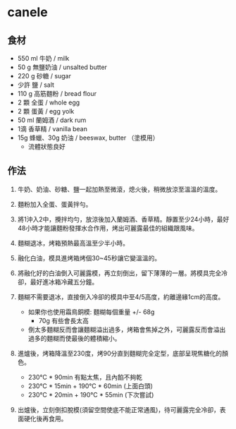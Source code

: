 # canele

## 食材

* 550 ml 牛奶 / milk
* 50 g 無鹽奶油 / unsalted butter
* 220 g 砂糖 / sugar
* 少許 鹽 / salt
* 110 g 高筋麵粉 / bread flour
* 2 顆 全蛋 / whole egg
* 2 顆 蛋黃 / egg yolk
* 50 ml 蘭姆酒 / dark rum
* 1滴 香草精 / vanilla bean
* 15g 蜂蠟、30g 奶油 / beeswax, butter （塗模用）
  - 流體狀態良好

## 作法

1. 牛奶、奶油、砂糖、鹽一起加熱至微滾，熄火後，稍微放涼至溫溫的溫度。

2. 麵粉加入全蛋、蛋黃拌勻。

3. 將1沖入2中，攪拌均勻，放涼後加入蘭姆酒、香草精。靜置至少24小時，最好48小時才能讓麵粉發揮水合作用，烤出可麗露最佳的組織跟風味。

4. 麵糊退冰，烤箱預熱最高溫至少半小時。

5. 融化白油，模具進烤箱烤個30~45秒讓它變溫溫的。

6. 將融化好的白油倒入可麗露模，再立刻倒出，留下薄薄的一層。將模具完全冷卻，最好進冰箱冷藏五分鐘。

7. 麵糊不需要退冰，直接倒入冷卻的模具中至4/5高度，約離邊緣1cm的高度。
    * 如果你也使用霜鳥銅模: 麵糊每個重量 +/- 68g
       * 70g 有些會長太高
    * 倒太多麵糊反而會讓麵糊溢出過多，烤箱會焦掉之外，可麗露反而會溢出過多的麵糊而使最後的體積縮小。

8. 進爐後，烤箱降溫至230度，烤90分直到麵糊完全定型，底部呈現焦糖化的顏色。
   * 230°C * 90min 有點太焦，且內餡不夠乾
   * 230°C * 15min + 190°C * 60min (上面白頭)
   * 230°C * 20min + 190°C * 55min (下次嘗試)

10. 出爐後，立刻倒扣脫模(須留空間使底不能正常通風)，待可麗露完全冷卻，表面硬化後再食用。
